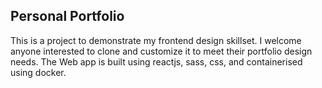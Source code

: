 ## Personal Portfolio

This is a project to demonstrate my frontend design skillset. I welcome anyone interested to clone and customize it to meet their portfolio design needs. The Web app is built using reactjs, sass, css, and containerised using docker.
